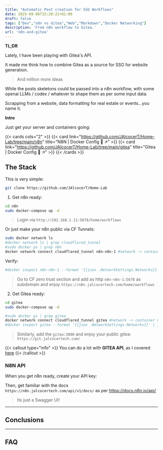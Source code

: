 ```yaml
---
title: "Automatic Post creation for SSG Workflows"
date: 2025-09-06T15:20:21+01:00
draft: false
tags: ["Dev","n8n vs Gitea","Web","Markdown","Docker Networking"]
description: 'From n8n workflow to Gitea.'
url: 'n8n-and-gitea'
---
```



**TL;DR** 

Lately, I have been playing with Gitea's API.

It made me think how to combine Gitea as a source for SSG for website generation.

> And million more ideas

While the posts skeletons could be passed into a n8n workflow, with some openai LLMs / codex / whatever to shape them as per some input data.

Scrapping from a website, data formatting for real estate or events...you name it.

**Intro**

Just get your server and containers going:

{{< cards cols="2" >}}
  {{< card link="https://github.com/JAlcocerT/Home-Lab/tree/main/n8n" title="N8N | Docker Config 🐋 ↗" >}}
  {{< card link="https://github.com/JAlcocerT/Home-Lab/tree/main/gitea" title="Gitea | Docker Config 🐋 ↗" >}}
{{< /cards >}}



## The Stack


This is very simple:

```sh
git clone https://github.com/JAlcocerT/Home-Lab
```

1. Get n8n ready:

```sh
cd n8n
sudo docker-compose up -d
```

> Login via `http://192.168.1.11:5678/home/workflows`

Or just make your n8n public via CF Tunnels:

```sh
sudo docker network ls
#docker network ls | grep cloudflared_tunnel
#sudo docker ps | grep n8n
docker network connect cloudflared_tunnel n8n-n8n-1 #network -> container name
```

Verify:

```sh
#docker inspect n8n-n8n-1 --format '{{json .NetworkSettings.Networks}}' | jq
```

> Go to CF zero trust section and add as http `n8n-n8n-1:5678` as subdomain and enjoy `https://n8n.jalcocertech.com/home/workflows`

2. Get Gitea ready:

```sh
cd gitea
sudo docker-compose up -d

#sudo docker ps | grep gitea
docker network connect cloudflared_tunnel gitea #network -> container name
#docker inspect gitea --format '{{json .NetworkSettings.Networks}}' | jq
```

> Similarly, add the `gitea:3000` and enjoy your public gitea: `https://git.jalcocertech.com/`

{{< callout type="info" >}}
You can do a lot with **GITEA API**, as I covered [here](https://jalcocert.github.io/JAlcocerT/fastapi-x-pocketbase/#gitea-101)
{{< /callout >}}

### N8N API

When you get n8n ready, create your API key:

Then, get familiar with the docs `https://n8n.jalcocertech.com/api/v1/docs/` as per https://docs.n8n.io/api/

> Its just a Swagger UI!

--- 

## Conclusions




---


## FAQ

